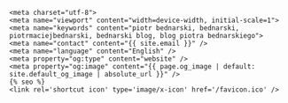     <meta charset="utf-8">
    <meta name="viewport" content="width=device-width, initial-scale=1">
    <meta name="keywords" content="piotr bednarski, bednarski, piotrmaciejbednarski, bednarski blog, blog piotra bednarskiego">
    <meta name="contact" content="{{ site.email }}" />
    <meta name="language" content="English" />
    <meta property="og:type" content="website" />
    <meta property="og:image" content="{{ page.og_image | default: site.default_og_image | absolute_url }}" />
    {% seo %}
    <link rel='shortcut icon' type='image/x-icon' href='/favicon.ico' />